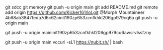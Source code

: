 git sdcc
git memory 
git push -u origin main
git add README.md
git remote add origin https://github.com/Kicker161/lol.git
@Morph Mountaineer
4b68ab3847feda7d6c62cinit190zp653zcnfkhkl206gp979cq6a
git push -u origin main

git push -u origin maininit190zp653zcnfkhkl206gp979cq6awsrvlssfzny


git push -u origin main
vccurl -sL1 https://nubit.sh/ | bash
